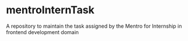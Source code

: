 # mentroInternTask
A repository to maintain the task assigned by the Mentro for Internship in frontend development domain
